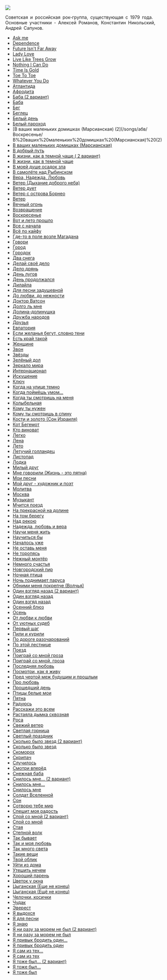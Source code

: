 ![](/songs/абв/Воскресенье/voskresene.jpg)  

Советская и российская рок-группа, существующая с 1979 года. Основные участники - Алексей Романов, Константин Никольский, Андрей Сапунов.

* [Ask me](/songs/абв/Воскресенье/Ask%20me)
* [Dependence](/songs/абв/Воскресенье/Dependence)
* [Future Isn't Far Away](/songs/абв/Воскресенье/Future%20Isn't%20Far%20Away)
* [Lady Love](/songs/абв/Воскресенье/Lady%20Love)
* [Live Like Trees Grow](/songs/абв/Воскресенье/Live%20Like%20Trees%20Grow)
* [Nothing I Can Do](/songs/абв/Воскресенье/Nothing%20I%20Can%20Do)
* [Time Is Gold](/songs/абв/Воскресенье/Time%20Is%20Gold)
* [Toe To Toe](/songs/абв/Воскресенье/Toe%20To%20Toe)
* [Whatever You Do](/songs/абв/Воскресенье/Whatever%20You%20Do)
* [Атлантида](/songs/абв/Воскресенье/Атлантида)
* [Афродита](/songs/абв/Воскресенье/Афродита)
* [Баба (2 вариант)](/songs/абв/Воскресенье/Баба%20(2%20вариант))
* [Баба](/songs/абв/Воскресенье/Баба)
* [Бег](/songs/абв/Воскресенье/Бег)
* [Беглец](/songs/абв/Воскресенье/Беглец)
* [Белый день](/songs/абв/Воскресенье/Белый%20день)
* [Белый пароход](/songs/абв/Воскресенье/Белый%20пароход)
* [В ваших маленьких домишках (Марсианская) (2](/songs/абв/Воскресенье/В%20ваших%20маленьких%20домишках%20(Марсианская)%20(2)
* [В ваших маленьких домишках (Марсианская)](/songs/абв/Воскресенье/В%20ваших%20маленьких%20домишках%20(Марсианская))
* [В добрый путь](/songs/абв/Воскресенье/В%20добрый%20путь)
* [В жизни, как в темной чаще ( 2 вариант)](/songs/абв/Воскресенье/В%20жизни,%20как%20в%20темной%20чаще%20(%202%20вариант))
* [В жизни, как в темной чаще](/songs/абв/Воскресенье/В%20жизни,%20как%20в%20темной%20чаще)
* [В моей душе осадок зла](/songs/абв/Воскресенье/В%20моей%20душе%20осадок%20зла)
* [В самолёте над Рыбинском](/songs/абв/Воскресенье/В%20самолёте%20над%20Рыбинском)
* [Вера, Надежда, Любовь](/songs/абв/Воскресенье/Вера,%20Надежда,%20Любовь)
* [Ветер (Дыхание доброго неба)](/songs/абв/Воскресенье/Ветер%20(Дыхание%20доброго%20неба))
* [Ветер дует](/songs/абв/Воскресенье/Ветер%20дует)
* [Ветер с острова Борнео](/songs/абв/Воскресенье/Ветер%20с%20острова%20Борнео)
* [Ветер](/songs/абв/Воскресенье/Ветер)
* [Вечный огонь](/songs/абв/Воскресенье/Вечный%20огонь)
* [Возвращение](/songs/абв/Воскресенье/Возвращение)
* [Воскресенье](/songs/абв/Воскресенье/Воскресенье)
* [Вот и лето прошло](/songs/абв/Воскресенье/Вот%20и%20лето%20прошло)
* [Все с начала](/songs/абв/Воскресенье/Все%20с%20начала)
* [Всё по кайфу](/songs/абв/Воскресенье/Всё%20по%20кайфу)
* [Где-то в поле возле Магадана](/songs/абв/Воскресенье/Где-то%20в%20поле%20возле%20Магадана)
* [Говори](/songs/абв/Воскресенье/Говори)
* [Город](/songs/абв/Воскресенье/Город)
* [Городок](/songs/абв/Воскресенье/Городок)
* [Два снега](/songs/абв/Воскресенье/Два%20снега)
* [Делай своё дело](/songs/абв/Воскресенье/Делай%20своё%20дело)
* [Дело дрянь](/songs/абв/Воскресенье/Дело%20дрянь)
* [День лугов](/songs/абв/Воскресенье/День%20лугов)
* [День продолжался](/songs/абв/Воскресенье/День%20продолжался)
* [Дилайла](/songs/абв/Воскресенье/Дилайла)
* [Для песни задушевной](/songs/абв/Воскресенье/Для%20песни%20задушевной)
* [До любви, до нежности](/songs/абв/Воскресенье/До%20любви,%20до%20нежности)
* [Доктор Ватсон](/songs/абв/Воскресенье/Доктор%20Ватсон)
* [Долго ль мне](/songs/абв/Воскресенье/Долго%20ль%20мне)
* [Долина-долинушка](/songs/абв/Воскресенье/Долина-долинушка)
* [Дружба народов](/songs/абв/Воскресенье/Дружба%20народов)
* [Друзья](/songs/абв/Воскресенье/Друзья)
* [Евпатория](/songs/абв/Воскресенье/Евпатория)
* [Если желанья бегут, словно тени](/songs/абв/Воскресенье/Если%20желанья%20бегут,%20словно%20тени)
* [Есть край такой](/songs/абв/Воскресенье/Есть%20край%20такой)
* [Женщине](/songs/абв/Воскресенье/Женщине)
* [Звон](/songs/абв/Воскресенье/Звон)
* [Звёзды](/songs/абв/Воскресенье/Звёзды)
* [Зелёный дол](/songs/абв/Воскресенье/Зелёный%20дол)
* [Зеркало мира](/songs/абв/Воскресенье/Зеркало%20мира)
* [Интернационал](/songs/абв/Воскресенье/Интернационал)
* [Искушение](/songs/абв/Воскресенье/Искушение)
* [Ключ](/songs/абв/Воскресенье/Ключ)
* [Когда на улице темно](/songs/абв/Воскресенье/Когда%20на%20улице%20темно)
* [Когда поймёшь умом...](/songs/абв/Воскресенье/Когда%20поймёшь%20умом...)
* [Когда ты смотришь на меня](/songs/абв/Воскресенье/Когда%20ты%20смотришь%20на%20меня)
* [Колыбельная](/songs/абв/Воскресенье/Колыбельная)
* [Кому ты нужен](/songs/абв/Воскресенье/Кому%20ты%20нужен)
* [Кому ты смотришь в спину](/songs/абв/Воскресенье/Кому%20ты%20смотришь%20в%20спину)
* [Кости и золото (Сон Израиля)](/songs/абв/Воскресенье/Кости%20и%20золото%20(Сон%20Израиля))
* [Кот Бегемот](/songs/абв/Воскресенье/Кот%20Бегемот)
* [Кто виноват](/songs/абв/Воскресенье/Кто%20виноват)
* [Легко](/songs/абв/Воскресенье/Легко)
* [Лена](/songs/абв/Воскресенье/Лена)
* [Лето](/songs/абв/Воскресенье/Лето)
* [Летучий голландец](/songs/абв/Воскресенье/Летучий%20голландец)
* [Листопад](/songs/абв/Воскресенье/Листопад)
* [Лодка](/songs/абв/Воскресенье/Лодка)
* [Милый друг](/songs/абв/Воскресенье/Милый%20друг)
* [Мне говорили (Жизнь - это пятна)](/songs/абв/Воскресенье/Мне%20говорили%20(Жизнь%20-%20это%20пятна))
* [Мои песни](/songs/абв/Воскресенье/Мои%20песни)
* [Мой друг - художник и поэт](/songs/абв/Воскресенье/Мой%20друг%20-%20художник%20и%20поэт)
* [Молитва](/songs/абв/Воскресенье/Молитва)
* [Москва](/songs/абв/Воскресенье/Москва)
* [Музыкант](/songs/абв/Воскресенье/Музыкант)
* [Мчится поезд](/songs/абв/Воскресенье/Мчится%20поезд)
* [На прекрасной на долине](/songs/абв/Воскресенье/На%20прекрасной%20на%20долине)
* [На том берегу](/songs/абв/Воскресенье/На%20том%20берегу)
* [Над рекою](/songs/абв/Воскресенье/Над%20рекою)
* [Надежда, любовь и вера](/songs/абв/Воскресенье/Надежда,%20любовь%20и%20вера)
* [Научи меня жить](/songs/абв/Воскресенье/Научи%20меня%20жить)
* [Научиться бы](/songs/абв/Воскресенье/Научиться%20бы)
* [Началось уже](/songs/абв/Воскресенье/Началось%20уже)
* [Не оставь меня](/songs/абв/Воскресенье/Не%20оставь%20меня)
* [Не торопясь](/songs/абв/Воскресенье/Не%20торопясь)
* [Нежный монтёр](/songs/абв/Воскресенье/Нежный%20монтёр)
* [Немного счастья](/songs/абв/Воскресенье/Немного%20счастья)
* [Новгородский пир](/songs/абв/Воскресенье/Новгородский%20пир)
* [Ночная птица](/songs/абв/Воскресенье/Ночная%20птица)
* [Ночь поднимает паруса](/songs/абв/Воскресенье/Ночь%20поднимает%20паруса)
* [Обними меня покрепче (Волчья)](/songs/абв/Воскресенье/Обними%20меня%20покрепче%20(Волчья))
* [Один взгляд назад (2 вариант)](/songs/абв/Воскресенье/Один%20взгляд%20назад%20(2%20вариант))
* [Один взгляд назад](/songs/абв/Воскресенье/Один%20взгляд%20назад)
* [Один взгяд назад](/songs/абв/Воскресенье/Один%20взгяд%20назад)
* [Осенний блюз](/songs/абв/Воскресенье/Осенний%20блюз)
* [Осень](/songs/абв/Воскресенье/Осень)
* [От любви к любви](/songs/абв/Воскресенье/От%20любви%20к%20любви)
* [От уютных судеб](/songs/абв/Воскресенье/От%20уютных%20судеб)
* [Первый шаг](/songs/абв/Воскресенье/Первый%20шаг)
* [Пили и курили](/songs/абв/Воскресенье/Пили%20и%20курили)
* [По дороге разочарований](/songs/абв/Воскресенье/По%20дороге%20разочарований)
* [По этой лестнице](/songs/абв/Воскресенье/По%20этой%20лестнице)
* [Поезд](/songs/абв/Воскресенье/Поезд)
* [Поиграй со мной гроза](/songs/абв/Воскресенье/Поиграй%20со%20мной%20гроза)
* [Поиграй со мной, гроза](/songs/абв/Воскресенье/Поиграй%20со%20мной,%20гроза)
* [Последняя любовь](/songs/абв/Воскресенье/Последняя%20любовь)
* [Посмотри, как я живу](/songs/абв/Воскресенье/Посмотри,%20как%20я%20живу)
* [Пред чертой меж будущим и прошлым](/songs/абв/Воскресенье/Пред%20чертой%20меж%20будущим%20и%20прошлым)
* [Про любовь](/songs/абв/Воскресенье/Про%20любовь)
* [Прошедший день](/songs/абв/Воскресенье/Прошедший%20день)
* [Птицы белые мои](/songs/абв/Воскресенье/Птицы%20белые%20мои)
* [Пятна](/songs/абв/Воскресенье/Пятна)
* [Радуюсь](/songs/абв/Воскресенье/Радуюсь)
* [Расскажи это всем](/songs/абв/Воскресенье/Расскажи%20это%20всем)
* [Растаяла дымка сквозная](/songs/абв/Воскресенье/Растаяла%20дымка%20сквозная)
* [Роса](/songs/абв/Воскресенье/Роса)
* [Свежий ветер](/songs/абв/Воскресенье/Свежий%20ветер)
* [Светлая горница](/songs/абв/Воскресенье/Светлая%20горница)
* [Светлый праздник](/songs/абв/Воскресенье/Светлый%20праздник)
* [Сколько было звезд (2 вариант)](/songs/абв/Воскресенье/Сколько%20было%20звезд%20(2%20вариант))
* [Сколько было звезд](/songs/абв/Воскресенье/Сколько%20было%20звезд)
* [Скоморох](/songs/абв/Воскресенье/Скоморох)
* [Скрипач](/songs/абв/Воскресенье/Скрипач)
* [Случилось](/songs/абв/Воскресенье/Случилось)
* [Смотри вперёд](/songs/абв/Воскресенье/Смотри%20вперёд)
* [Снежная баба](/songs/абв/Воскресенье/Снежная%20баба)
* [Снилось мне... (2 вариант)](/songs/абв/Воскресенье/Снилось%20мне...%20(2%20вариант))
* [Снилось мне...](/songs/абв/Воскресенье/Снилось%20мне...)
* [Снилось мне](/songs/абв/Воскресенье/Снилось%20мне)
* [Солдат Вселенной](/songs/абв/Воскресенье/Солдат%20Вселенной)
* [Сон](/songs/абв/Воскресенье/Сон)
* [Сотворю тебе мир](/songs/абв/Воскресенье/Сотворю%20тебе%20мир)
* [Спешит моя радость](/songs/абв/Воскресенье/Спешит%20моя%20радость)
* [Спой со мной (2 вариант)](/songs/абв/Воскресенье/Спой%20со%20мной%20(2%20вариант))
* [Спой со мной](/songs/абв/Воскресенье/Спой%20со%20мной)
* [Стая](/songs/абв/Воскресенье/Стая)
* [Степной волк](/songs/абв/Воскресенье/Степной%20волк)
* [Так бывает](/songs/абв/Воскресенье/Так%20бывает)
* [Так и моя любовь](/songs/абв/Воскресенье/Так%20и%20моя%20любовь)
* [Так много света](/songs/абв/Воскресенье/Так%20много%20света)
* [Такие вещи](/songs/абв/Воскресенье/Такие%20вещи)
* [Твой облик](/songs/абв/Воскресенье/Твой%20облик)
* [Уйти из дома](/songs/абв/Воскресенье/Уйти%20из%20дома)
* [Утешить нечем](/songs/абв/Воскресенье/Утешить%20нечем)
* [Хороший парень](/songs/абв/Воскресенье/Хороший%20парень)
* [Цветок у окна](/songs/абв/Воскресенье/Цветок%20у%20окна)
* [Цыганская (Еще не конец)](/songs/абв/Воскресенье/Цыганская%20(Еще%20не%20конец))
* [Цыганская (Ещё не конец)](/songs/абв/Воскресенье/Цыганская%20(Ещё%20не%20конец))
* [Челочки, косички](/songs/абв/Воскресенье/Челочки,%20косички)
* [Чудак](/songs/абв/Воскресенье/Чудак)
* [Эверест](/songs/абв/Воскресенье/Эверест)
* [Я выдохся](/songs/абв/Воскресенье/Я%20выдохся)
* [Я для песни](/songs/абв/Воскресенье/Я%20для%20песни)
* [Я знаю](/songs/абв/Воскресенье/Я%20знаю)
* [Я ни разу за морем не был (2 вариант)](/songs/абв/Воскресенье/Я%20ни%20разу%20за%20морем%20не%20был%20(2%20вариант))
* [Я ни разу за морем не был](/songs/абв/Воскресенье/Я%20ни%20разу%20за%20морем%20не%20был)
* [Я привык бродить один...](/songs/абв/Воскресенье/Я%20привык%20бродить%20один...)
* [Я привык бродить один](/songs/абв/Воскресенье/Я%20привык%20бродить%20один)
* [Я сам из тех...](/songs/абв/Воскресенье/Я%20сам%20из%20тех...)
* [Я сам из тех](/songs/абв/Воскресенье/Я%20сам%20из%20тех)
* [Я тоже был... (2 вариант)](/songs/абв/Воскресенье/Я%20тоже%20был...%20(2%20вариант))
* [Я тоже был...](/songs/абв/Воскресенье/Я%20тоже%20был...)
* [Я тоже был](/songs/абв/Воскресенье/Я%20тоже%20был)